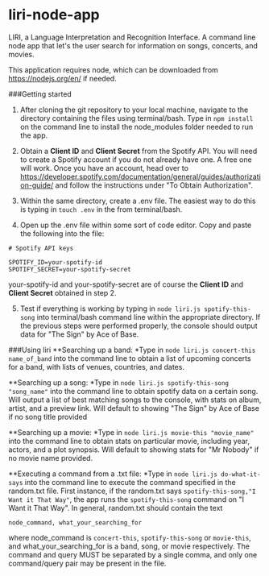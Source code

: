 # liri-node-app
LIRI, a Language Interpretation and Recognition Interface. A command line node app that let's the user search for information on songs, concerts, and movies.

This application requires node, which can be downloaded from https://nodejs.org/en/ if needed.

###Getting started
1. After cloning the git repository to your local machine, navigate to the directory containing the files using terminal/bash. Type in `npm install` on the command line to install the node_modules folder needed to run the app.

2. Obtain a **Client ID** and **Client Secret** from the Spotify API. You will need to create a Spotify account if you do not already have one. A free one will work. Once you have an account, head over to https://developer.spotify.com/documentation/general/guides/authorization-guide/ and follow the instructions under "To Obtain Authorization".      

3. Within the same directory, create a .env file. The easiest way to do this is typing in `touch .env` in the from terminal/bash.

4. Open up the .env file within some sort of code editor. Copy and paste the following into the file:

```
# Spotify API keys

SPOTIFY_ID=your-spotify-id
SPOTIFY_SECRET=your-spotify-secret
```

your-spotify-id and your-spotify-secret are of course the **Client ID** and **Client Secret** obtained in step 2.

5. Test if everything is working by typing in `node liri.js spotify-this-song` into terminal/bash command line within the appropriate directory. If the previous steps were performed properly, the console should output data for "The Sign" by Ace of Base.


###Using liri
**Searching up a band:
*Type in `node liri.js concert-this name_of_band` into the command line to obtain a list of upcoming concerts for a band, with lists of venues, countries, and dates.

**Searching up a song:
*Type in `node liri.js spotify-this-song "song_name"` into the command line to obtain spotify data on a certain song. Will output a list of best matching songs to the console, with stats on album, artist, and a preview link. Will default to showing "The Sign" by Ace of Base if no song title provided

**Searching up a movie:
*Type in `node liri.js movie-this "movie_name"` into the command line to obtain stats on particular movie, including year, actors, and a plot synopsis. Will default to showing stats for "Mr Nobody" if no movie name provided.

**Executing a command from a .txt file:
*Type in `node liri.js do-what-it-says` into the command line to execute the command specified in the random.txt file. First instance, if the random.txt says `spotify-this-song,"I Want it That Way"`, the app runs the `spotify-this-song` command on "I Want it That Way". In general, random.txt should contain the text

`node_command, what_your_searching_for` 

where node_command is `concert-this`, `spotify-this-song` or `movie-this`, and what_your_searching_for is a band, song, or movie respectively. The command and query MUST be separated by a single comma, and only one command/query pair may be present in the file.

